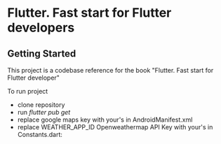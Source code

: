<h1>Flutter. Fast start for Flutter developers</h1>

## Getting Started

This project is a codebase reference for the book "Flutter. Fast start for Flutter developer"

To run project
 * clone repository
 * run <i>flutter pub get</i>
 * replace google maps key with your's in AndroidManifest.xml
        <meta-data android:name="com.google.android.geo.API_KEY"
            android:value="<INSERT YOUR API KEY HERE>"/>
 * replace WEATHER_APP_ID Openweathermap API Key with your's in Constants.dart:

